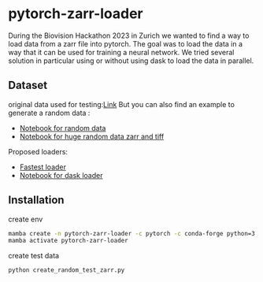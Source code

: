 # pytorch-zarr-loader

During the Biovision Hackathon 2023 in Zurich we wanted to find a way to load data from a zarr file into pytorch. The goal was to load the data in a way that it can be used for training a neural network.
We tried several solution in particular using or without using dask to load the data in parallel.

## Dataset

original data used for testing:[Link](https://imagesc.zulipchat.com/user_uploads/16804/85qPFC9O85gLhNmF5KLdqtUx/bsd_val.zarr.zip)
But you can also find an example to generate a random data : 
- [Notebook for random data](create_random_test_zarr.ipynb)
- [Notebook for huge random data zarr and tiff](create_huge_random_zarr_and_tif)

Proposed loaders:
- [Fastest loader](example_ZARR.ipynb)
- [Notebook for dask loader](dask_future_loader_zarr.ipynb)

## Installation

create env
```bash
mamba create -n pytorch-zarr-loader -c pytorch -c conda-forge python=3.11 ome-zarr pytorch cpuonly notebook napari matplotlib
mamba activate pytorch-zarr-loader
```

create test data
```bash
python create_random_test_zarr.py
```
